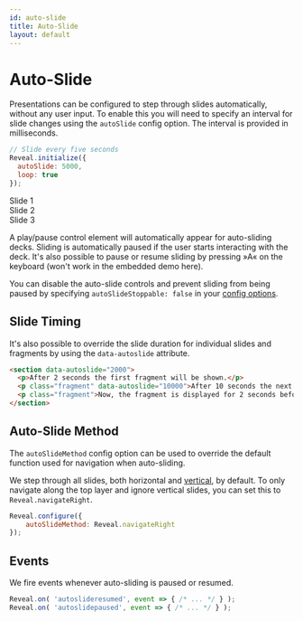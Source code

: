 ```yaml
---
id: auto-slide
title: Auto-Slide
layout: default
---
```


# Auto-Slide

Presentations can be configured to step through slides automatically, without any user input. To enable this you will need to specify an interval for slide changes using the `autoSlide` config option. The interval is provided in milliseconds.

```javascript
// Slide every five seconds
Reveal.initialize({
  autoSlide: 5000,
  loop: true
});
```
<div class="reveal reveal-example" data-config='{"autoSlide": 5000, "loop": true}'>
  <div class="slides">
    <section>Slide 1</section>
    <section>Slide 2</section>
    <section>Slide 3</section>
  </div>
</div>

A play/pause control element will automatically appear for auto-sliding decks. Sliding is automatically paused if the user starts interacting with the deck. It's also possible to pause or resume sliding by pressing »A« on the keyboard (won't work in the embedded demo here).

You can disable the auto-slide controls and prevent sliding from being paused by specifying `autoSlideStoppable: false` in your [config options](/config).

## Slide Timing

It's also possible to override the slide duration for individual slides and fragments by using the `data-autoslide` attribute.

```html
<section data-autoslide="2000">
  <p>After 2 seconds the first fragment will be shown.</p>
  <p class="fragment" data-autoslide="10000">After 10 seconds the next fragment will be shown.</p>
  <p class="fragment">Now, the fragment is displayed for 2 seconds before the next slide is shown.</p>
</section>
```

## Auto-Slide Method

The `autoSlideMethod` config option can be used to override the default function used for navigation when auto-sliding.

We step through all slides, both horizontal and [vertical](/vertical-slides), by default. To only navigate along the top layer and ignore vertical slides, you can set this to `Reveal.navigateRight`.

```js
Reveal.configure({
	autoSlideMethod: Reveal.navigateRight
});
````

## Events
We fire events whenever auto-sliding is paused or resumed.

```javascript
Reveal.on( 'autoslideresumed', event => { /* ... */ } );
Reveal.on( 'autoslidepaused', event => { /* ... */ } );
```